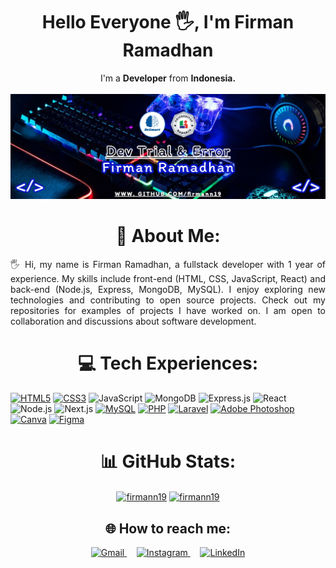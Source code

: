 # <div align="center">Hello Everyone 🖐, I'm Firman Ramadhan</div>
<div align="center">I'm a <strong>Developer</strong> from <strong>Indonesia.</strong></div>
</br>
<a href="https://github.com/firmann19/" target="_blank"><img src="https://raw.githubusercontent.com/firmann19/banner/main/Banner1.png" /></a>

# <div align="center">🎉 About Me:</div>
<p align="justify">🖐 Hi, my name is Firman Ramadhan, a fullstack developer with 1 year of experience. My skills include front-end (HTML, CSS, JavaScript, React) and back-end (Node.js, Express, MongoDB, MySQL). I enjoy exploring new technologies and contributing to open source projects. Check out my repositories for examples of projects I have worked on. I am open to collaboration and discussions about software development.</p>

# <div align="center">💻 Tech Experiences: </div>
[![HTML5](https://img.shields.io/badge/html5-%23E34F26.svg?style=for-the-badge&logo=html5&logoColor=white)](#)
[![CSS3](https://img.shields.io/badge/css3-%231572B6.svg?style=for-the-badge&logo=css3&logoColor=white)](#)
<img alt="JavaScript" src="https://img.shields.io/badge/javascript-%23323330.svg?style=for-the-badge&logo=javascript&logoColor=%23F7DF1E"/>
![MongoDB](https://img.shields.io/badge/mongodb-%2347A248.svg?style=for-the-badge&logo=mongodb&logoColor=white)
![Express.js](https://img.shields.io/badge/express.js-%23404d59.svg?style=for-the-badge&logo=express&logoColor=%2361DAFB)
![React](https://img.shields.io/badge/react-%2320232a.svg?style=for-the-badge&logo=react&logoColor=%2361DAFB)
![Node.js](https://img.shields.io/badge/node.js-6DA55F?style=for-the-badge&logo=node.js&logoColor=white)
![Next.js](https://img.shields.io/badge/next.js-%23000000.svg?style=for-the-badge&logo=next.js&logoColor=white)
[![MySQL](https://img.shields.io/badge/mysql-%2300f.svg?style=for-the-badge&logo=mysql&logoColor=white)](#) 
[![PHP](https://img.shields.io/badge/PHP-777BB4?style=for-the-badge&logo=php&logoColor=white)](#)
[![Laravel](https://img.shields.io/badge/Laravel-FF2D20?style=for-the-badge&logo=laravel&logoColor=white)](#)
[![Adobe Photoshop](https://img.shields.io/badge/adobephotoshop-%2331A8FF.svg?style=for-the-badge&logo=adobephotoshop&logoColor=white)](#) 
[![Canva](https://img.shields.io/badge/Canva-%2300C4CC.svg?&style=for-the-badge&logo=Canva&logoColor=white)](#)
[![Figma](https://img.shields.io/badge/Figma-F24E1E?style=for-the-badge&logo=figma&logoColor=white)](#)
<!--
# <div align="center">📊 GitHub Stats:</div>
[![Top Langs](https://github-readme-stats.vercel.app/api/top-langs/?username=firmann19&layout=compact&hide=html)](https://github.com/anuraghazra/github-readme-stats) 
[![Anurag's GitHub stats](https://github-readme-stats.vercel.app/api?username=firmann19&show_icons=true)](https://github.com/anuraghazra/github-readme-stats)
End of the code -->

# <div align="center">📊 GitHub Stats:</div>
  <p align="center">
  <a href="#"><img align="center" src="https://github-readme-streak-stats.herokuapp.com/?user=firmann19&theme=midnight-purple&hide_border=false" alt="firmann19" /></a>
  <a href="#"><img align="center" src="https://github-readme-stats.vercel.app/api/top-langs?username=firmann19&show_icons=true&theme=midnight-purple&locale=en&layout=compact&private=true" alt="firmann19" /></a></p>


## <div align="center">🌐 How to reach me:</div>
<p align="center">
  <a href="mailto:firman19ramadhan@gmail.com" target="_blank">
    <img src="https://ssl.gstatic.com/ui/v1/icons/mail/rfr/gmail.ico" width="50" alt="Gmail" />
  </a>&nbsp;&nbsp;&nbsp;
  <a href="https://www.instagram.com/firmann_r/" target="_blank">
    <img src="https://upload.wikimedia.org/wikipedia/commons/a/a5/Instagram_icon.png" width="50" alt="Instagram" />
  </a>&nbsp;&nbsp;&nbsp;  
  <a href="https://www.linkedin.com/in/firmanr19/" target="_blank">
    <img src="https://upload.wikimedia.org/wikipedia/commons/c/ca/LinkedIn_logo_initials.png" width="50" alt="LinkedIn" />
  </a>
</p>

